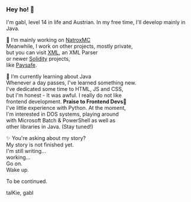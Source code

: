 ### Hey ho! 🚀
I'm gabl, level 14 in life and Austrian.
In my free time, I'll develop mainly in Java.

  🔭 I’m mainly working on [NatroxMC](https://github.com/NatroxMC/)<br>
  Meanwhile, I work on other projects, mostly private,<br>
  but you can visit [XML](https://github.com/gabl22/XML), an XML Parser<br>
  or newer [Solidity](https://github.com/topics/solidity) projects,<br>
  like [Paysafe](https://github.com/gabl22/Paysafe).

  🌱 I’m currently learning about Java<br>
  Whenever a day passes, I've learned something new.<br>
  I've dedicated some time to HTML, JS and CSS,<br>
  but I'm honest - It was awful. I really do not like<br>
  frontend development. <b>Praise to Frontend Devs</b>🎉<br>
  I've little experience with Python. At the moment,<br>
  I'm interested in DOS systems, playing around<br>
  with Microsoft Batch & PowerShell as well as<br>
  other libraries in Java. (Stay tuned!) 
  
  ✨ You're asking about my story?<br>
  My story is not finished yet.<br>
  I'm still writing...<br>
  working...<br>
  Go on.<br>
  Wake up.
  
  To be continued.
  
  talKie, gabl
